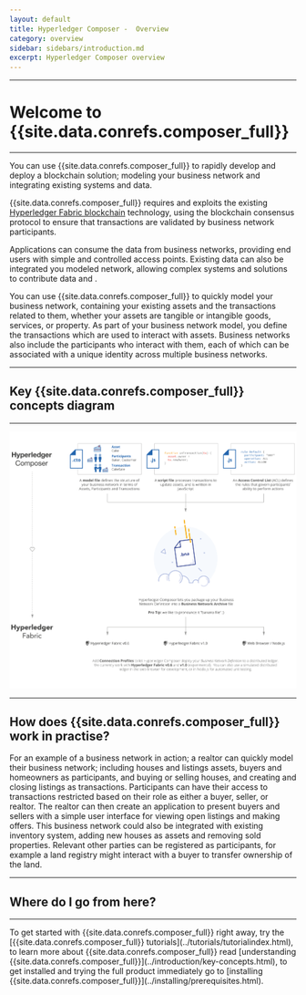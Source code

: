 ```yaml
---
layout: default
title: Hyperledger Composer -  Overview
category: overview
sidebar: sidebars/introduction.md
excerpt: Hyperledger Composer overview
---
```


---

# Welcome to {{site.data.conrefs.composer_full}}

---

You can use {{site.data.conrefs.composer_full}} to rapidly develop and deploy a blockchain solution; modeling your business network and integrating existing systems and data.

{{site.data.conrefs.composer_full}} requires and exploits the existing [Hyperledger Fabric blockchain](https://hyperledger.org) technology, using the blockchain consensus protocol to ensure that transactions are validated by business network participants.

Applications can consume the data from business networks, providing end users with simple and controlled access points. Existing data can also be integrated you modeled network, allowing complex systems and solutions to contribute data and .

You can use {{site.data.conrefs.composer_full}} to quickly model your business network, containing your existing assets and the transactions related to them, whether your assets are tangible or intangible goods, services, or property. As part of your business network model, you define the transactions which are used to interact with assets. Business networks also include the participants who interact with them, each of which can be associated with a unique identity across multiple business networks.

---

## Key {{site.data.conrefs.composer_full}} concepts diagram

---

![Diagram of {{site.data.conrefs.composer_full}}](../assets/img/Composer-Diagram.svg)

---

## How does {{site.data.conrefs.composer_full}} work in practise?


<!-- diagram of solution/stack -->For an example of a business network in action; a realtor can quickly model their business network; including houses and listings assets, buyers and homeowners as participants, and buying or selling houses, and creating and closing listings as transactions. Participants can have their access to transactions restricted based on their role as either a buyer, seller, or realtor. The realtor can then create an application to present buyers and sellers with a simple user interface for viewing open listings and making offers. This business network could also be integrated with existing inventory system, adding new houses as assets and removing sold properties. Relevant other parties can be registered as participants, for example a land registry might interact with a buyer to transfer ownership of the land.


---

## Where do I go from here?

---

<!-- Adding links for different personas -->To get started with {{site.data.conrefs.composer_full}} right away, try the [{{site.data.conrefs.composer_full}} tutorials](../tutorials/tutorialindex.html), to learn more about {{site.data.conrefs.composer_full}} read [understanding {{site.data.conrefs.composer_full}}](../introduction/key-concepts.html), to get installed and trying the full product immediately go to [installing {{site.data.conrefs.composer_full}}](../installing/prerequisites.html).
